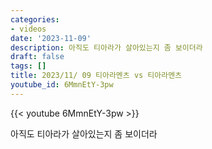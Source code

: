 ```yaml
---
categories:
- videos
date: '2023-11-09'
description: 아직도 티아라가 살아있는지 좀 보이더라
draft: false
tags: []
title: 2023/11/ 09 티아라멘츠 vs 티아라멘츠
youtube_id: 6MmnEtY-3pw
---
```



{{< youtube 6MmnEtY-3pw >}}

아직도 티아라가 살아있는지 좀 보이더라